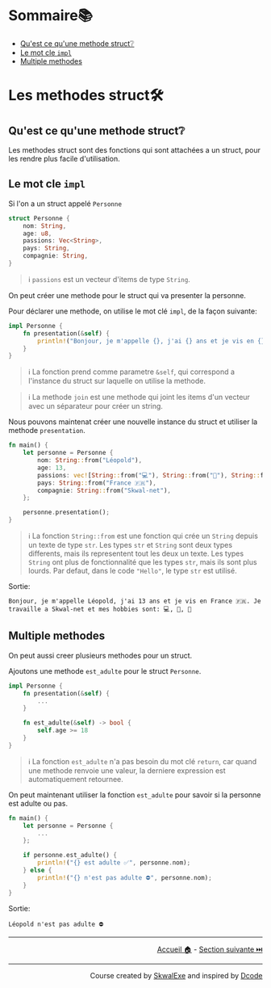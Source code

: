 # Sommaire📚

- [Qu'est ce qu'une methode struct❔](#quest-ce-quune-methode-struct)
- [Le mot cle `impl`](#le-mot-cle-impl)
- [Multiple methodes](#multiple-methodes)

# Les methodes struct🛠️

## Qu'est ce qu'une methode struct❔

Les methodes struct sont des fonctions qui sont attachées a un struct, pour les rendre plus facile d'utilisation.

## Le mot cle `impl`

Si l'on a un struct appelé `Personne`

```rust
struct Personne {
    nom: String,
    age: u8,
    passions: Vec<String>,
    pays: String,
    compagnie: String,
}
```

> ℹ️ `passions` est un vecteur d'items de type `String`.

On peut créer une methode pour le struct qui va presenter la personne.

Pour déclarer une methode, on utilise le mot clé `impl`, de la façon suivante:

```rust
impl Personne {
    fn presentation(&self) {
        println!("Bonjour, je m'appelle {}, j'ai {} ans et je vis en {}. Je travaille a {} et mes hobbies sont: {}", self.nom, self.age, self.pays, self.compagnie, self.passions.join(", "));
    }
}
```

> ℹ️ La fonction prend comme parametre `&self`, qui correspond a l'instance du struct sur laquelle on utilise la methode.

> ℹ️ La methode `join` est une methode qui joint les items d'un vecteur avec un séparateur pour créer un string.

Nous pouvons maintenat créer une nouvelle instance du struct et utiliser la methode `presentation`.

```rust
fn main() {
    let personne = Personne {
        nom: String::from("Léopold"),
        age: 13,
        passions: vec![String::from("💻"), String::from("🛌"), String::from("🍔")],
        pays: String::from("France 🇫🇷"),
        compagnie: String::from("Skwal-net"),
    };

    personne.presentation();
}
```

> ℹ️ La fonction `String::from` est une fonction qui crée un `String` depuis un texte de type `str`. Les types `str` et `String` sont deux types differents, mais ils representent tout les deux un texte. Les types `String` ont plus de fonctionnalité que les types `str`, mais ils sont plus lourds. Par defaut, dans le code `"Hello"`, le type `str` est utilisé.

Sortie:

```
Bonjour, je m'appelle Léopold, j'ai 13 ans et je vis en France 🇫🇷. Je travaille a Skwal-net et mes hobbies sont: 💻, 🛌, 🍔
```

## Multiple methodes

On peut aussi creer plusieurs methodes pour un struct.

Ajoutons une methode `est_adulte` pour le struct `Personne`.

```rust
impl Personne {
    fn presentation(&self) {
        ...
    }

    fn est_adulte(&self) -> bool {
        self.age >= 18
    }
}
```

> ℹ️ La fonction `est_adulte` n'a pas besoin du mot clé `return`, car quand une methode renvoie une valeur, la derniere expression est automatiquement retournee.

On peut maintenant utiliser la fonction `est_adulte` pour savoir si la personne est adulte ou pas.

```rust
fn main() {
    let personne = Personne {
        ...
    };

    if personne.est_adulte() {
        println!("{} est adulte ✅", personne.nom);
    } else {
        println!("{} n'est pas adulte ⛔", personne.nom);
    }
}
```

Sortie:

```
Léopold n'est pas adulte ⛔
```

---

<p align="right"><a href="https://skwalexe.github.io/apprendre-rust/">Accueil 🏠</a> - <a href="../les-strings">Section suivante ⏭️</a></p>

---

<p align="right">Course created by <a href="https://github.com/SkwalExe/" target="_blank">SkwalExe</a> and inspired by <a href="https://www.youtube.com/watch?v=vOMJlQ5B-M0&list=PLVvjrrRCBy2JSHf9tGxGKJ-bYAN_uDCUL" target="_blank">Dcode</a></p>
